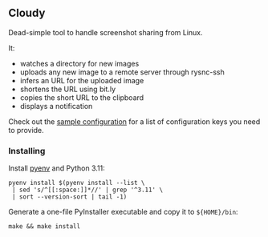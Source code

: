 ## Cloudy

Dead-simple tool to handle screenshot sharing from Linux.

It:

* watches a directory for new images
* uploads any new image to a remote server through rysnc-ssh
* infers an URL for the uploaded image
* shortens the URL using bit.ly
* copies the short URL to the clipboard
* displays a notification

Check out the [sample configuration](config.yaml.sample) for a list of
configuration keys you need to provide.


### Installing

Install [pyenv](https://github.com/pyenv/pyenv#installation) and Python 3.11:

```
pyenv install $(pyenv install --list \
 | sed 's/^[[:space:]]*//' | grep '^3.11' \
 | sort --version-sort | tail -1)
```

Generate a one-file PyInstaller executable and copy it to `${HOME}/bin`:

```
make && make install
```
